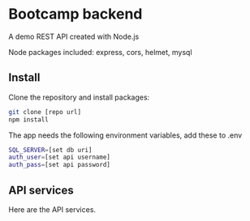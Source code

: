 # Bootcamp backend

A demo REST API created with Node.js

Node packages included: express, cors, helmet, mysql

## Install
Clone the repository and install packages:
```bash
git clone [repo url]
npm install
```
The app needs the following environment variables, add these to .env
```bash
SQL_SERVER=[set db uri]
auth_user=[set api username]
auth_pass=[set api password]
```
## API services

Here are the API services.
```bash

```
